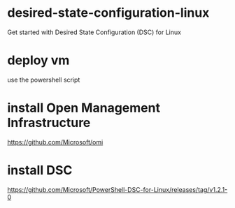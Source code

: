 # desired-state-configuration-linux
Get started with Desired State Configuration (DSC) for Linux

# deploy vm
use the powershell script

# install Open Management Infrastructure
https://github.com/Microsoft/omi

# install DSC
https://github.com/Microsoft/PowerShell-DSC-for-Linux/releases/tag/v1.2.1-0